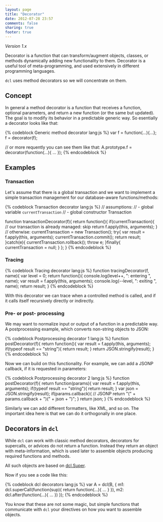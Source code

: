 ```yaml
---
layout: page
title: "Decorator"
date: 2012-07-28 23:57
comments: false
sharing: true
footer: true
---
```


*Version 1.x*

Decorator is a function that can transform/augment objects, classes, or methods
dynamically adding new functionality to them. Decorator is a useful tool of
meta-programming, and used extensively in different programming languages.

`dcl` uses method decorators so we will concentrate on them.

## Concept

In general a method decorator is a function that receives a function, optional parameters,
and return a new function (or the same but updated). The goal is to modify its behavior in
a predictable generic way. So esentially a decorator looks like that:

{% codeblock Generic method decorator lang:js %}
var f = function(...){...};
f = decorator(f);

// or more requently you can see them like that:
A.prototype.f = decorator(function(...){
  ...
});
{% endcodeblock %}

## Examples

### Transaction

Let's assume that there is a global transaction and we want to implement a simple
transaction management for our database-aware functions/methods:

{% codeblock Transaction decorator lang:js %}
// assumptions:
// - global variable `currentTransaction`
// - global constructor Transaction

function transactionDecorator(f){
  return function(){
    if(currentTransaction){
      // our transaction is already managed: skip
      return f.apply(this, arguments);
    }
    // otherwise:
    currentTransaction = new Transaction();
    try{
      var result = f.apply(this, arguments);
      currentTransaction.commit();
      return result;
    }catch(e){
      currentTransaction.rollback();
      throw e;
    }finally{
      currentTransaction = null;
    }
  };
}
{% endcodeblock %}

### Tracing

{% codeblock Tracing decorator lang:js %}
function tracingDecorator(f, name){
  var level = 0;
  return function(){
    console.log(level++, ": entering ", name);
    var result = f.apply(this, arguments);
    console.log(--level, ": exiting ", name);
    return result;
}
{% endcodeblock %}

With this decorator we can trace when a controlled method is called, and if it calls
itself recursively directly or indirectly.

### Pre- or post- processing

We may want to normalize input or output of a function in a predictable way.
A postprocessing example, which converts non-string objects to JSON:

{% codeblock Postprocessing decorator 1 lang:js %}
function postDecorator(f){
  return function(){
    var result = f.apply(this, arguments);
    if(typeof result == "string"){
      return result;
    }
    return JSON.stringify(result);
}
{% endcodeblock %}

Now we can build on this functionality. For example, we can add a JSONP callback,
if it is requested in parameters:

{% codeblock Postprocessing decorator 2 lang:js %}
function postDecorator(f){
  return function(params){
    var result = f.apply(this, arguments);
    if(typeof result == "string"){
      return result;
    }
    var json = JSON.stringify(result);
    if(params.callback){
      // JSONP
      return "(" + params.callback + ")(" + json + ")";
    }
    return json;
}
{% endcodeblock %}

Similarly we can add different formatters, like XML, and so on. The important
idea here is that we can do it orthogonally in one place.

## Decorators in `dcl`

While `dcl` can work with classic method decorators, decorators for supercalls,
or advices do not return a function. Instead they return an object with
meta-information, which is used later to assemble objects producing required
functions and methods.

All such objects are based on [dcl.Super](../mini_js/super).

Now if you see a code like this:

{% codeblock dcl decorators lang:js %}
var A = dcl(B, {
  m1: dcl.superCall(function(sup){
    return function(...){
      ...
    }
  }),
  m2: dcl.after(function(...){
    ...
  })
});
{% endcodeblock %}

You know that these are not some magic, but simple functions that communicate with
`dcl` your directives on how you want to assemble objects.
